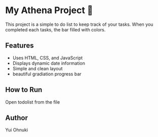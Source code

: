# My Athena Project 🌸

This project is a simple to do list to keep track of your tasks. When you completed each tasks, the bar filled with colors. 

## Features
- Uses HTML, CSS, and JavaScript
- Displays dynamic date information
- Simple and clean layout
- beautiful gradiation progress bar

## How to Run
Open todolist from the file

## Author
Yui Ohnuki